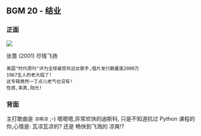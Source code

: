 ## BGM 20 - 结业

### 正面

![][image-1]

张蔷 (2001) 尽情飞扬

	美国"时代周刊"评为全球最受欢迎女歌手,唱片发行数量逾2000万
	1967生人的老大姐了!
	这专辑竟然一丁点儿老气也没有!
	性感,率真,阳光!

### 背面

主打歌曲是 `凉啊凉` ;-)
嗯嗯嗯,异常欢快的迪斯科,
只是不知道抗过 Python 课程的你,心情是:
	瓦凉瓦凉的?
	还是
	畅快到飞溅的
	凉爽!?

[image-1]:	http://ec4.images-amazon.com/images/I/51Dq0g7N3CL._SY300_.jpg